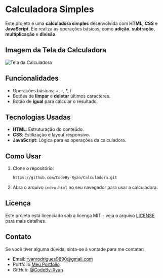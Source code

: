 # Calculadora Simples

Este projeto é uma **calculadora simples** desenvolvida com **HTML**, **CSS** e **JavaScript**. Ele realiza as operações básicas, como **adição**, **subtração**, **multiplicação** e **divisão**.

## Imagem da Tela da Calculadora

![Tela da Calculadora](https://github.com/user-attachments/assets/aa093d5f-8490-47d3-b48e-4cd99a1fc9fc)

## Funcionalidades

- Operações básicas: +, -, *, /
- Botões de **limpar** e **deletar** últimos caracteres.
- Botão de **igual** para calcular o resultado.

## Tecnologias Usadas

- **HTML**: Estruturação do conteúdo.
- **CSS**: Estilização e layout responsivo.
- **JavaScript**: Lógica para as operações da calculadora.

## Como Usar

1. Clone o repositório:
    ```bash
    https://github.com/CodeBy-Ryan/Calculadora.git
    ```
2. Abra o arquivo `index.html` no seu navegador para usar a calculadora.

## Licença

Este projeto está licenciado sob a licença MIT - veja o arquivo [LICENSE](LICENSE) para mais detalhes.

## Contato

Se você tiver alguma dúvida, sinta-se à vontade para me contatar:
- Email: ryanrodrigues9890@gmail.com
- Portfólio:[Meu Portfólio](https://codebyryan.vercel.app/)
- GitHub: [@CodeBy-Ryan](https://github.com/CodeBy-Ryan)
